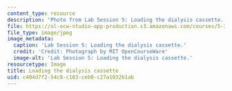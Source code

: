```yaml
---
content_type: resource
description: 'Photo from Lab Session 5: Loading the dialysis cassette.'
file: https://ol-ocw-studio-app-production.s3.amazonaws.com/courses/5-36-biochemistry-laboratory-spring-2009/c404d7f254c8c183ceb0c27a1032b1ab_Lab5_1.jpg
file_type: image/jpeg
image_metadata:
  caption: 'Lab Session 5: Loading the dialysis cassette.'
  credit: 'Credit: Photograph by MIT OpenCourseWare'
  image-alt: 'Lab Session 5: Loading the dialysis cassette.'
resourcetype: Image
title: Loading the dialysis cassette
uid: c404d7f2-54c8-c183-ceb0-c27a1032b1ab
---
```

